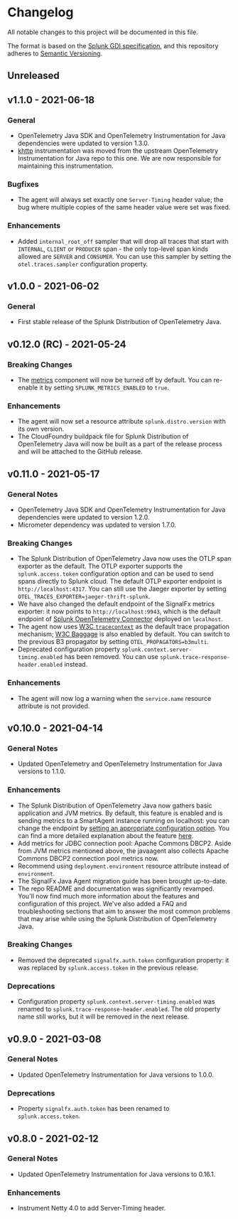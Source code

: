 # Changelog

All notable changes to this project will be documented in this file.

The format is based on
the [Splunk GDI specification](https://github.com/signalfx/gdi-specification/blob/v1.0.0/specification/repository.md),
and this repository adheres to [Semantic Versioning](https://semver.org/spec/v2.0.0.html).

## Unreleased

## v1.1.0 - 2021-06-18

### General

- OpenTelemetry Java SDK and OpenTelemetry Instrumentation for Java dependencies were updated to version 1.3.0.
- [khttp](https://khttp.readthedocs.io/) instrumentation was moved from the upstream OpenTelemetry Instrumentation for
  Java repo to this one. We are now responsible for maintaining this instrumentation.

### Bugfixes

- The agent will always set exactly one `Server-Timing` header value; the bug where multiple copies of the same header
  value were set was fixed.

### Enhancements

- Added `internal_root_off` sampler that will drop all traces that start with `INTERNAL`, `CLIENT` or `PRODUCER` span -
  the only top-level span kinds allowed are `SERVER` and `CONSUMER`. You can use this sampler by setting
  the `otel.traces.sampler` configuration property.

## v1.0.0 - 2021-06-02

### General

- First stable release of the Splunk Distribution of OpenTelemetry Java.

## v0.12.0 (RC) - 2021-05-24

### Breaking Changes

- The [metrics](docs/metrics.md) component will now be turned off by default. You can re-enable it by setting
  `SPLUNK_METRICS_ENABLED` to `true`.

### Enhancements

- The agent will now set a resource attribute `splunk.distro.version` with its own version.
- The CloudFoundry buildpack file for Splunk Distribution of OpenTelemetry Java will now be built as a part of the
  release process and will be attached to the GitHub release.

## v0.11.0 - 2021-05-17

### General Notes

- OpenTelemetry Java SDK and OpenTelemetry Instrumentation for Java dependencies were updated to version 1.2.0.
- Micrometer dependency was updated to version 1.7.0.

### Breaking Changes

- The Splunk Distribution of OpenTelemetry Java now uses the OTLP span exporter as the default. The OTLP exporter
  supports the `splunk.access.token` configuration option and can be used to send spans directly to Splunk cloud. The
  default OTLP exporter endpoint is `http://localhost:4317`. You can still use the Jaeger exporter by
  setting `OTEL_TRACES_EXPORTER=jaeger-thrift-splunk`.
- We have also changed the default endpoint of the SignalFx metrics exporter: it now points to `http://localhost:9943`,
  which is the default endpoint of [Splunk OpenTelemetry Connector](https://github.com/signalfx/splunk-otel-collector)
  deployed on `localhost`.
- The agent now uses [W3C `tracecontext`](https://www.w3.org/TR/trace-context/) as the default trace propagation
  mechanism; [W3C Baggage](https://w3c.github.io/baggage/) is also enabled by default. You can switch to the previous B3
  propagator by setting `OTEL_PROPAGATORS=b3multi`.
- Deprecated configuration property `splunk.context.server-timing.enabled` has been removed. You can use
  `splunk.trace-response-header.enabled` instead.

### Enhancements

- The agent will now log a warning when the `service.name` resource attribute is not provided.

## v0.10.0 - 2021-04-14

### General Notes

- Updated OpenTelemetry and OpenTelemetry Instrumentation for Java versions to 1.1.0.

### Enhancements

- The Splunk Distribution of OpenTelemetry Java now gathers basic application and JVM metrics. By default, this feature
  is enabled and is sending metrics to a SmartAgent instance running on localhost:
  you can change the endpoint
  by [setting an appropriate configuration option](docs/advanced-config.md#splunk-distribution-configuration). You can
  find a more detailed explanation about the feature [here](docs/metrics.md).
- Add metrics for JDBC connection pool: Apache Commons DBCP2. Aside from JVM metrics mentioned above, the javaagent also
  collects Apache Commons DBCP2 connection pool metrics now.
- Recommend using `deployment.environment` resource attribute instead of `environment`.
- The SignalFx Java Agent migration guide has been brought up-to-date.
- The repo README and documentation was significantly revamped. You'll now find much more information about the features
  and configuration of this project. We've also added a FAQ and troubleshooting sections that aim to answer the most
  common problems that may arise while using the Splunk Distribution of OpenTelemetry Java.

### Breaking Changes

- Removed the deprecated `signalfx.auth.token` configuration property: it was replaced by `splunk.access.token` in the
  previous release.

### Deprecations

- Configuration property `splunk.context.server-timing.enabled` was renamed to `splunk.trace-response-header.enabled`.
  The old property name still works, but it will be removed in the next release.

## v0.9.0 - 2021-03-08

### General Notes

- Updated OpenTelemetry Instrumentation for Java versions to 1.0.0.

### Deprecations

- Property `signalfx.auth.token` has been renamed to `splunk.access.token`.

## v0.8.0 - 2021-02-12

### General Notes

- Updated OpenTelemetry Instrumentation for Java versions to 0.16.1.

### Enhancements

- Instrument Netty 4.0 to add Server-Timing header.
